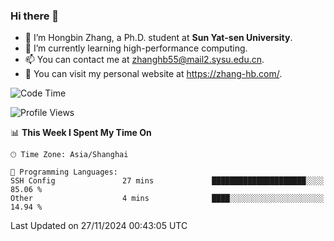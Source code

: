 ### Hi there 👋

- 🔭 I’m Hongbin Zhang, a Ph.D. student at **Sun Yat-sen University**.
- 🌱 I’m currently learning high-performance computing.
- 📫 You can contact me at zhanghb55@mail2.sysu.edu.cn.
- 👀 You can visit my personal website at https://zhang-hb.com/.

<!--START_SECTION:waka-->
![Code Time](http://img.shields.io/badge/Code%20Time-351%20hrs%2022%20mins-blue)

![Profile Views](http://img.shields.io/badge/Profile%20Views-0-blue)

📊 **This Week I Spent My Time On** 

```text
🕑︎ Time Zone: Asia/Shanghai

💬 Programming Languages: 
SSH Config               27 mins             █████████████████████░░░░   85.06 % 
Other                    4 mins              ████░░░░░░░░░░░░░░░░░░░░░   14.94 % 
```


 Last Updated on 27/11/2024 00:43:05 UTC
<!--END_SECTION:waka-->
